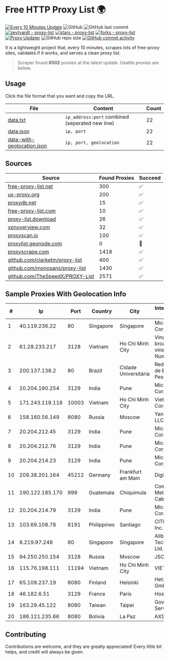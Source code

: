 
# Free HTTP Proxy List 🌍

[![Every 10 Minutes Update](https://github.com/mertguvencli/http-proxy-list/actions/workflows/main.yml/badge.svg?branch=main)](https://github.com/mertguvencli/http-proxy-list/actions/workflows/main.yml)
![GitHub](https://img.shields.io/github/license/mertguvencli/http-proxy-list)
![GitHub last commit](https://img.shields.io/github/last-commit/mertguvencli/http-proxy-list)
[![zevtyardt - proxy-list](https://img.shields.io/static/v1?label=zevtyardt&message=proxy-list&color=blue&logo=github)](https://github.com/zevtyardt/proxy-list "Go to GitHub repo")
[![stars - proxy-list](https://img.shields.io/github/stars/zevtyardt/proxy-list?style=social)](https://github.com/zevtyardt/proxy-list)
[![forks - proxy-list](https://img.shields.io/github/forks/zevtyardt/proxy-list?style=social)](https://github.com/zevtyardt/proxy-list)
[![Proxy Updater](https://github.com/zevtyardt/proxy-list/workflows/Proxy%20Updater/badge.svg)](https://github.com/zevtyardt/proxy-list/actions?query=workflow:"Proxy+Updater")
![GitHub repo size](https://img.shields.io/github/repo-size/zevtyardt/proxy-list)
[![GitHub commit activity](https://img.shields.io/github/commit-activity/m/zevtyardt/proxy-list?logo=commits)](https://github.com/zevtyardt/proxy-list/commits/main)

It is a lightweight project that, every 10 minutes, scrapes lots of free-proxy sites, validates if it works, and serves a clean proxy list.

> Scraper found **6502** proxies at the latest update. Usable proxies are below.

## Usage

Click the file format that you want and copy the URL.

|File|Content|Count|
|----|-------|-----|
|[data.txt](https://raw.githubusercontent.com/mertguvencli/http-proxy-list/main/proxy-list/data.txt)|`ip_address:port` combined (seperated new line)|22|
|[data.json](https://raw.githubusercontent.com/mertguvencli/http-proxy-list/main/proxy-list/data.json)|`ip, port`|22|
|[data-with-geolocation.json](https://raw.githubusercontent.com/mertguvencli/http-proxy-list/main/proxy-list/data-with-geolocation.json)|`ip, port, geolocation`|22|

## Sources

|Source|Found Proxies|Succeed|
|------|-------------|-------|
|[free-proxy-list.net](https://free-proxy-list.net)|300|✅|
|[us-proxy.org](https://www.us-proxy.org)|200|✅|
|[proxydb.net](http://proxydb.net)|15|✅|
|[free-proxy-list.com](https://free-proxy-list.com/?page=&port=&type%5B%5D=http&type%5B%5D=https&up_time=0&search=Search)|10|✅|
|[proxy-list.download](https://www.proxy-list.download/HTTP)|26|✅|
|[vpnoverview.com](https://vpnoverview.com/privacy/anonymous-browsing/free-proxy-servers)|32|✅|
|[proxyscan.io](https://www.proxyscan.io)|100|✅|
|[proxylist.geonode.com](https://proxylist.geonode.com/api/proxy-list?limit=300&page=1&sort_by=lastChecked&sort_type=desc&protocols=http,https)|0|🚫|
|[proxyscrape.com](https://api.proxyscrape.com/v2/?request=displayproxies&protocol=http&timeout=10000&country=all&ssl=all&anonymity=all)|1418|✅|
|[github.com/clarketm/proxy-list](https://raw.githubusercontent.com/clarketm/proxy-list/master/proxy-list-raw.txt)|400|✅|
|[github.com/monosans/proxy-list](https://raw.githubusercontent.com/monosans/proxy-list/main/proxies/http.txt)|1430|✅|
|[github.com/TheSpeedX/PROXY-List](https://raw.githubusercontent.com/TheSpeedX/PROXY-List/master/http.txt)|2571|✅|


## Sample Proxies With Geolocation Info

|#|Ip|Port|Country|City|Internet Service Provider|
|-|--|----|-------|----|-------------------------|
|1|40.119.236.22|80|Singapore|Singapore|Microsoft Corporation|
|2|61.28.233.217|3128|Vietnam|Ho Chi Minh City|Vinadata broadcast via vinagame AS Number|
|3|200.137.138.2|80|Brazil|Cidade Universitária|Rede Nacional de Ensino e Pesquisa|
|4|20.204.190.254|3129|India|Pune|Microsoft Corporation|
|5|171.243.119.118|10003|Vietnam|Ho Chi Minh City|Viettel Corporation|
|6|158.160.56.149|8080|Russia|Moscow|Yandex.Cloud LLC|
|7|20.204.212.45|3129|India|Pune|Microsoft Corporation|
|8|20.204.212.76|3129|India|Pune|Microsoft Corporation|
|9|20.204.214.23|3129|India|Pune|Microsoft Corporation|
|10|209.38.201.164|45212|Germany|Frankfurt am Main|DigitalOcean|
|11|190.122.185.170|999|Guatemala|Chiquimula|Comunicaciones Metropolitanas Cablecolor|
|12|20.204.214.79|3129|India|Pune|Microsoft Corporation|
|13|103.69.108.78|8191|Philippines|Santiago|CITI Cableworld Inc.|
|14|8.219.97.248|80|Singapore|Singapore|Alibaba (US) Technology Co., Ltd.|
|15|94.250.250.154|3128|Russia|Moscow|JSC IOT|
|16|115.76.198.111|11194|Vietnam|Ho Chi Minh City|VIETELGPRS|
|17|65.109.237.19|8080|Finland|Helsinki|Hetzner Online GmbH|
|18|46.182.6.51|3129|France|Paris|Hosteur SAS|
|19|163.29.45.122|8080|Taiwan|Taipei|Government Service Network|
|20|186.121.235.66|8080|Bolivia|La Paz|AXS Bolivia S. A.|



## Contributing

Contributions are welcome, and they are greatly appreciated! Every
little bit helps, and credit will always be given.

